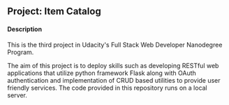 ## Project: Item Catalog

#### Description
This is the third project in Udacity's Full Stack Web Developer Nanodegree Program.

The aim of this project is to deploy skills such as developing RESTful web applications that utilize python framework Flask along with OAuth authentication and implementation of CRUD based utilities to provide user friendly services. The code provided in this repository runs on a local server.

